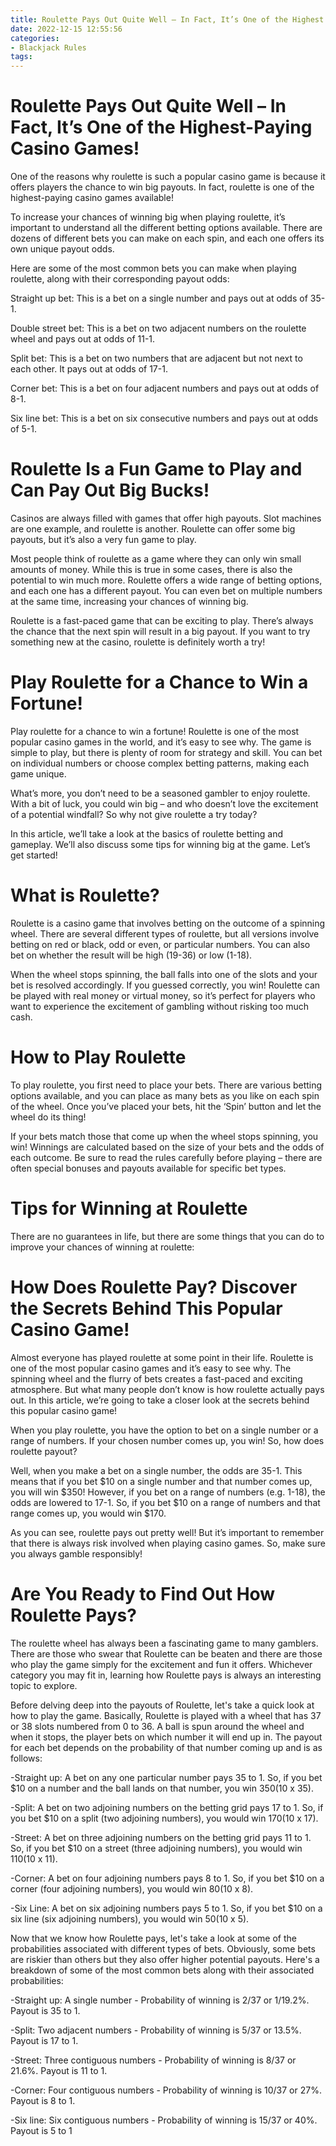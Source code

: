 ```yaml
---
title: Roulette Pays Out Quite Well – In Fact, It’s One of the Highest Paying Casino Games!
date: 2022-12-15 12:55:56
categories:
- Blackjack Rules
tags:
---
```



#  Roulette Pays Out Quite Well – In Fact, It’s One of the Highest-Paying Casino Games!

One of the reasons why roulette is such a popular casino game is because it offers players the chance to win big payouts. In fact, roulette is one of the highest-paying casino games available!

To increase your chances of winning big when playing roulette, it’s important to understand all the different betting options available. There are dozens of different bets you can make on each spin, and each one offers its own unique payout odds.

Here are some of the most common bets you can make when playing roulette, along with their corresponding payout odds:

Straight up bet: This is a bet on a single number and pays out at odds of 35-1.

Double street bet: This is a bet on two adjacent numbers on the roulette wheel and pays out at odds of 11-1.

Split bet: This is a bet on two numbers that are adjacent but not next to each other. It pays out at odds of 17-1.

Corner bet: This is a bet on four adjacent numbers and pays out at odds of 8-1.

Six line bet: This is a bet on six consecutive numbers and pays out at odds of 5-1.

#  Roulette Is a Fun Game to Play and Can Pay Out Big Bucks!

Casinos are always filled with games that offer high payouts. Slot machines are one example, and roulette is another. Roulette can offer some big payouts, but it’s also a very fun game to play.

Most people think of roulette as a game where they can only win small amounts of money. While this is true in some cases, there is also the potential to win much more. Roulette offers a wide range of betting options, and each one has a different payout. You can even bet on multiple numbers at the same time, increasing your chances of winning big.

Roulette is a fast-paced game that can be exciting to play. There’s always the chance that the next spin will result in a big payout. If you want to try something new at the casino, roulette is definitely worth a try!

#  Play Roulette for a Chance to Win a Fortune!

Play roulette for a chance to win a fortune! Roulette is one of the most popular casino games in the world, and it’s easy to see why. The game is simple to play, but there is plenty of room for strategy and skill. You can bet on individual numbers or choose complex betting patterns, making each game unique.

What’s more, you don’t need to be a seasoned gambler to enjoy roulette. With a bit of luck, you could win big – and who doesn’t love the excitement of a potential windfall? So why not give roulette a try today?

In this article, we’ll take a look at the basics of roulette betting and gameplay. We’ll also discuss some tips for winning big at the game. Let’s get started!

# What is Roulette?

Roulette is a casino game that involves betting on the outcome of a spinning wheel. There are several different types of roulette, but all versions involve betting on red or black, odd or even, or particular numbers. You can also bet on whether the result will be high (19-36) or low (1-18).

When the wheel stops spinning, the ball falls into one of the slots and your bet is resolved accordingly. If you guessed correctly, you win! Roulette can be played with real money or virtual money, so it’s perfect for players who want to experience the excitement of gambling without risking too much cash.

# How to Play Roulette

To play roulette, you first need to place your bets. There are various betting options available, and you can place as many bets as you like on each spin of the wheel. Once you’ve placed your bets, hit the ‘Spin’ button and let the wheel do its thing!

If your bets match those that come up when the wheel stops spinning, you win! Winnings are calculated based on the size of your bets and the odds of each outcome. Be sure to read the rules carefully before playing – there are often special bonuses and payouts available for specific bet types.

# Tips for Winning at Roulette

There are no guarantees in life, but there are some things that you can do to improve your chances of winning at roulette:

#  How Does Roulette Pay? Discover the Secrets Behind This Popular Casino Game!

Almost everyone has played roulette at some point in their life. Roulette is one of the most popular casino games and it’s easy to see why. The spinning wheel and the flurry of bets creates a fast-paced and exciting atmosphere. But what many people don’t know is how roulette actually pays out. In this article, we’re going to take a closer look at the secrets behind this popular casino game!

When you play roulette, you have the option to bet on a single number or a range of numbers. If your chosen number comes up, you win! So, how does roulette payout?

Well, when you make a bet on a single number, the odds are 35-1. This means that if you bet $10 on a single number and that number comes up, you will win $350! However, if you bet on a range of numbers (e.g. 1-18), the odds are lowered to 17-1. So, if you bet $10 on a range of numbers and that range comes up, you would win $170.

As you can see, roulette pays out pretty well! But it’s important to remember that there is always risk involved when playing casino games. So, make sure you always gamble responsibly!

#  Are You Ready to Find Out How Roulette Pays?

The roulette wheel has always been a fascinating game to many gamblers. There are those who swear that Roulette can be beaten and there are those who play the game simply for the excitement and fun it offers. Whichever category you may fit in, learning how Roulette pays is always an interesting topic to explore.

Before delving deep into the payouts of Roulette, let's take a quick look at how to play the game. Basically, Roulette is played with a wheel that has 37 or 38 slots numbered from 0 to 36. A ball is spun around the wheel and when it stops, the player bets on which number it will end up in. The payout for each bet depends on the probability of that number coming up and is as follows:

-Straight up: A bet on any one particular number pays 35 to 1. So, if you bet $10 on a number and the ball lands on that number, you win $350 ($10 x 35).

-Split: A bet on two adjoining numbers on the betting grid pays 17 to 1. So, if you bet $10 on a split (two adjoining numbers), you would win $170 ($10 x 17).

-Street: A bet on three adjoining numbers on the betting grid pays 11 to 1. So, if you bet $10 on a street (three adjoining numbers), you would win $110 ($10 x 11).

-Corner: A bet on four adjoining numbers pays 8 to 1. So, if you bet $10 on a corner (four adjoining numbers), you would win $80 ($10 x 8).

-Six Line: A bet on six adjoining numbers pays 5 to 1. So, if you bet $10 on a six line (six adjoining numbers), you would win $50 ($10 x 5).

Now that we know how Roulette pays, let's take a look at some of the probabilities associated with different types of bets. Obviously, some bets are riskier than others but they also offer higher potential payouts. Here's a breakdown of some of the most common bets along with their associated probabilities:

-Straight up: A single number - Probability of winning is 2/37 or 1/19.2%. Payout is 35 to 1.

-Split: Two adjacent numbers - Probability of winning is 5/37 or 13.5%. Payout is 17 to 1.

-Street: Three contiguous numbers - Probability of winning is 8/37 or 21.6%. Payout is 11 to 1. 

-Corner: Four contiguous numbers - Probability of winning is 10/37 or 27%. Payout is 8 to 1. 

-Six line: Six contiguous numbers - Probability of winning is 15/37 or 40%. Payout is 5 to 1